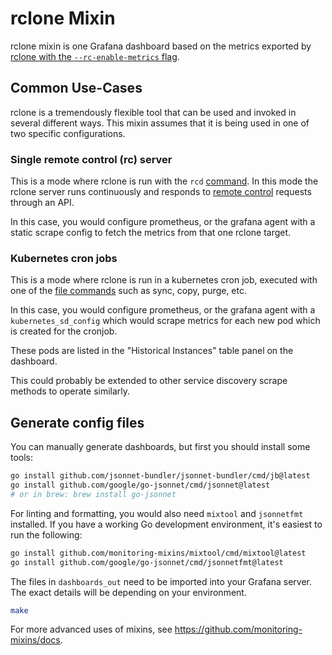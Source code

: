 # rclone Mixin

rclone mixin is one Grafana dashboard based on the metrics exported by [rclone with the `--rc-enable-metrics` flag](https://rclone.org/flags/).

## Common Use-Cases

rclone is a tremendously flexible tool that can be used and invoked in several different ways. This mixin assumes that it is being used in one of two specific configurations.

### Single remote control (rc) server

This is a mode where rclone is run with the `rcd` [command](https://rclone.org/commands/rclone_rcd/). In this mode the rclone server runs continuously and responds to [remote control](https://rclone.org/rc/) requests through an API.

In this case, you would configure prometheus, or the grafana agent with a static scrape config to fetch the metrics from that one rclone target.

### Kubernetes cron jobs

This is a mode where rclone is run in a kubernetes cron job, executed with one of the [file commands](https://rclone.org/commands/) such as sync, copy, purge, etc.

In this case, you would configure prometheus, or the grafana agent with a `kubernetes_sd_config` which would scrape metrics for each new pod which is created for the cronjob.

These pods are listed in the "Historical Instances" table panel on the dashboard.

This could probably be extended to other service discovery scrape methods to operate similarly.

## Generate config files

You can manually generate dashboards, but first you should install some tools:

```bash
go install github.com/jsonnet-bundler/jsonnet-bundler/cmd/jb@latest
go install github.com/google/go-jsonnet/cmd/jsonnet@latest
# or in brew: brew install go-jsonnet
```

For linting and formatting, you would also need `mixtool` and `jsonnetfmt` installed. If you
have a working Go development environment, it's easiest to run the following:

```bash
go install github.com/monitoring-mixins/mixtool/cmd/mixtool@latest
go install github.com/google/go-jsonnet/cmd/jsonnetfmt@latest
```

The files in `dashboards_out` need to be imported
into your Grafana server.  The exact details will be depending on your environment.

```bash
make
```

For more advanced uses of mixins, see
https://github.com/monitoring-mixins/docs.